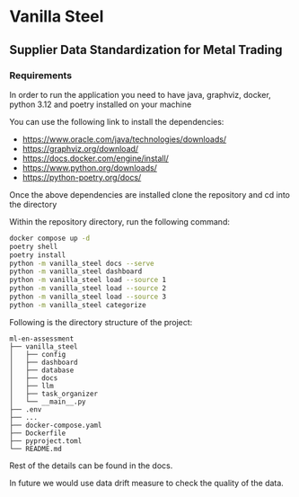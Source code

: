 # Vanilla Steel

## Supplier Data Standardization for Metal Trading

### Requirements

In order to run the application you need to have java, graphviz, docker, python 3.12 and poetry installed on your machine

You can use the following link to install the dependencies:

- https://www.oracle.com/java/technologies/downloads/
- https://graphviz.org/download/
- https://docs.docker.com/engine/install/
- https://www.python.org/downloads/
- https://python-poetry.org/docs/

Once the above dependencies are installed clone the repository and cd into the directory

Within the repository directory, run the following command:

```bash
docker compose up -d
poetry shell
poetry install
python -m vanilla_steel docs --serve
python -m vanilla_steel dashboard
python -m vanilla_steel load --source 1
python -m vanilla_steel load --source 2
python -m vanilla_steel load --source 3
python -m vanilla_steel categorize
```

Following is the directory structure of the project:

```text
ml-en-assessment
├── vanilla_steel
│   ├── config
│   ├── dashboard
│   ├── database
│   ├── docs
│   ├── llm
│   ├── task_organizer
│   └── __main__.py
├── .env
├── ...
├── docker-compose.yaml
├── Dockerfile
├── pyproject.toml
└── README.md
```

Rest of the details can be found in the docs.

In future we would use data drift measure to check the quality of the data.
